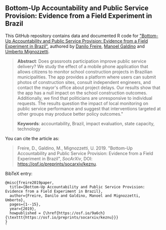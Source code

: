 ## Bottom-Up Accountability and Public Service Provision: Evidence from a Field Experiment in Brazil

This GitHub repository contains data and documented R code for ["Bottom-Up Accountability and Public Service Provision: Evidence from a Field Experiment in Brazil"](https://osf.io/preprints/socarxiv/keznu), authored by [Danilo Freire](http://danilofreire.github.io), [Manoel Galdino](https://www.transparencia.org.br/quem_somos#quem_somos) and [Umberto Mignozzetti](http://umbertomig.com).

> **Abstract**: Does grassroots participation improve public service delivery? We study the effect of a mobile phone application that allows citizens to monitor school construction projects in Brazilian municipalities. The app provides a platform where users can submit photos of construction sites, consult independent engineers, and contact the mayor's office about project delays. Our results show that the app has a null impact on the school construction outcomes. Additionally, we find that politicians are unresponsive to individual requests. The results question the impact of local monitoring on public service performance and suggest that interventions targeted at other groups may produce better policy outcomes."
>
> **Keywords**: accountability, Brazil, impact evaluation, state capacity, technology

You can cite the article as: 

> Freire, D., Galdino, M., Mignozzetti, U. 2019. "Bottom-Up Accountability and Public Service Provision: Evidence from a Field Experiment in Brazil", _SocArXiv_, DOI: <https://osf.io/preprints/socarxiv/keznu>.

BibTeX entry:

```
@misc{freire2019paper,
  title={Bottom-Up Accountability and Public Service Provision: Evidence from a Field Experiment in Brazil},
  author={Freire, Danilo and Galdino, Manoel and Mignozzetti, Umberto},
  pages={1--15},
  year={2019},
  howpublished = {\href{https://osf.io/9a6ch}{\texttt{https://osf.io/preprints/socarxiv/keznu}}}
}
`
